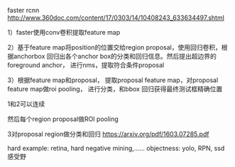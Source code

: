 faster rcnn
http://www.360doc.com/content/17/0303/14/10408243_633634497.shtml


1）faster使用conv卷积提取feature map

2）基于feature map将position的位置交给region proposal，使用回归卷积，根据anchorbox 回归出各个anchor box的分类和回归信息。然后提出超边界的foreground anchor， 进行nms，提取符合条件proposal

3）根据feature map和proposal， 提取proposal feature map，对proposal feature map做roi pooling，
进行分类，和bbox 回归获得最终测试框精确位置



1和2可以连续

然后每个region proposal做ROI pooling

3对proposal region做分类和回归
https://arxiv.org/pdf/1603.07285.pdf





hard example: retina,  hard negative mining,......
objectness: yolo, RPN, ssd
感受野
